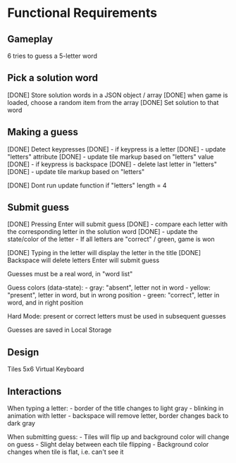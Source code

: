# Functional Requirements

## Gameplay

6 tries to guess a 5-letter word

## Pick a solution word

[DONE] Store solution words in a JSON object / array
[DONE] when game is loaded, choose a random item from the array
[DONE] Set solution to that word

## Making a guess

[DONE] Detect keypresses
[DONE] - if keypress is a letter
[DONE]  - update "letters" attribute
[DONE]   - update tile markup based on "letters" value
[DONE] - if keypress is backspace
[DONE]  - delete last letter in "letters"
[DONE]   - update tile markup based on "letters"

[DONE] Dont run update function if "letters" length = 4

## Submit guess

[DONE] Pressing Enter will submit guess
[DONE]   - compare each letter with the corresponding letter in the solution word
[DONE]    - update the state/color of the letter
    - If all letters are "correct" / green, game is won

[DONE] Typing in the letter will display the letter in the title
[DONE] Backspace will delete letters
Enter will submit guess

Guesses must be a real word, in "word list"

Guess colors (data-state): 
    - gray: "absent", letter not in word
    - yellow: "present", letter in word, but in wrong position
    - green: "correct", letter in word, and in right position

Hard Mode: present or correct letters must be used in subsequent guesses

Guesses are saved in Local Storage

## Design

Tiles 5x6
Virtual Keyboard

## Interactions

When typing a letter:
    - border of the title changes to light gray
    - blinking in animation with letter
    - backspace will remove letter, border changes back to dark gray

When submitting guess:
    - Tiles will flip up and background color will change on guess
    - Slight delay between each tile flipping
    - Background color changes when tile is flat, i.e. can't see it